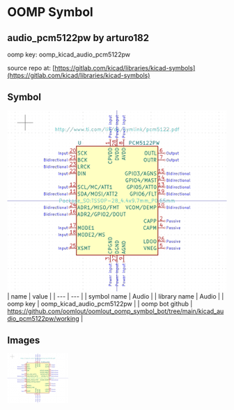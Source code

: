 # OOMP Symbol  
## audio_pcm5122pw  by arturo182  
  
oomp key: oomp_kicad_audio_pcm5122pw  
  
source repo at: [https://gitlab.com/kicad/libraries/kicad-symbols](https://gitlab.com/kicad/libraries/kicad-symbols)  
## Symbol  
  
[![working.png](working_600.png)](working.png)  
| name | value | 
| --- | --- | 
| symbol name | Audio | 
| library name | Audio | 
| oomp key | oomp_kicad_audio_pcm5122pw | 
| oomp bot github | https://github.com/oomlout/oomlout_oomp_symbol_bot/tree/main/kicad_audio_pcm5122pw/working | 
## Images  
  
[![working.png](working_140.png)](working.png)  
